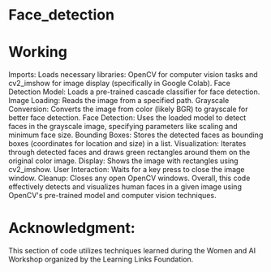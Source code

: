 # Face_detection
# Working
Imports: Loads necessary libraries: OpenCV for computer vision tasks and cv2_imshow for image display (specifically in Google Colab).
Face Detection Model: Loads a pre-trained cascade classifier for face detection.
Image Loading: Reads the image from a specified path.
Grayscale Conversion: Converts the image from color (likely BGR) to grayscale for better face detection.
Face Detection: Uses the loaded model to detect faces in the grayscale image, specifying parameters like scaling and minimum face size.
Bounding Boxes: Stores the detected faces as bounding boxes (coordinates for location and size) in a list.
Visualization: Iterates through detected faces and draws green rectangles around them on the original color image.
Display: Shows the image with rectangles using cv2_imshow.
User Interaction: Waits for a key press to close the image window.
Cleanup: Closes any open OpenCV windows.
Overall, this code effectively detects and visualizes human faces in a given image using OpenCV's pre-trained model and computer vision techniques.

# Acknowledgment:
This section of code utilizes techniques learned during the Women and AI Workshop organized by the Learning Links Foundation.
